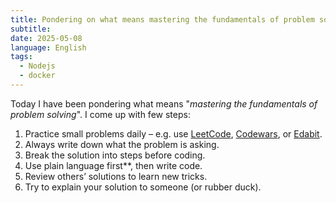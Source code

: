 ```yaml
---
title: Pondering on what means mastering the fundamentals of problem solving
subtitle: 
date: 2025-05-08
language: English
tags:
  - Nodejs
  - docker
---
```

Today I have been pondering what means "_mastering the fundamentals of problem solving_". I come up with few steps:

1. Practice small problems daily – e.g. use [LeetCode](https://leetcode.com), [Codewars](https://www.codewars.com), or [Edabit](https://edabit.com).
2. Always write down what the problem is asking.
3. Break the solution into steps before coding.
4. Use plain language first**, then write code.
5. Review others’ solutions to learn new tricks.
6. Try to explain your solution to someone (or rubber duck).